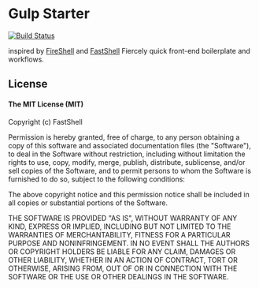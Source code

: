 # Gulp Starter
[![Build Status](https://travis-ci.org/HelloTiago/gulp-starter.png?branch=master)](https://travis-ci.org/HelloTiago/gulp-starter)

inspired by [FireShell](http://getfireshell.com) and [FastShell](http://hosseinkarami.github.io/fastshell/)
Fiercely quick front-end boilerplate and workflows.



## License

#### The MIT License (MIT)

Copyright (c) FastShell

Permission is hereby granted, free of charge, to any person obtaining a copy of
this software and associated documentation files (the "Software"), to deal in
the Software without restriction, including without limitation the rights to
use, copy, modify, merge, publish, distribute, sublicense, and/or sell copies
of the Software, and to permit persons to whom the Software is furnished to do
so, subject to the following conditions:

The above copyright notice and this permission notice shall be included in all
copies or substantial portions of the Software.

THE SOFTWARE IS PROVIDED "AS IS", WITHOUT WARRANTY OF ANY KIND, EXPRESS OR
IMPLIED, INCLUDING BUT NOT LIMITED TO THE WARRANTIES OF MERCHANTABILITY,
FITNESS FOR A PARTICULAR PURPOSE AND NONINFRINGEMENT. IN NO EVENT SHALL THE
AUTHORS OR COPYRIGHT HOLDERS BE LIABLE FOR ANY CLAIM, DAMAGES OR OTHER
LIABILITY, WHETHER IN AN ACTION OF CONTRACT, TORT OR OTHERWISE, ARISING FROM,
OUT OF OR IN CONNECTION WITH THE SOFTWARE OR THE USE OR OTHER DEALINGS IN THE
SOFTWARE.
